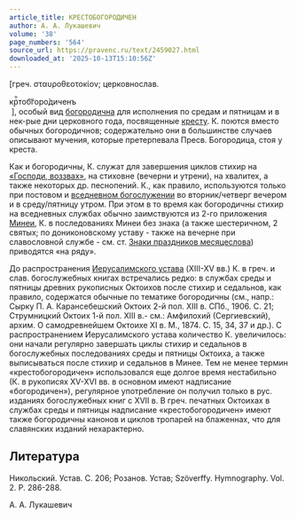 ```yaml
---
article_title: КРЕСТОБОГОРОДИЧЕН
author: А. А. Лукашевич
volume: '38'
page_numbers: '564'
source_url: https://pravenc.ru/text/2459027.html
downloaded_at: '2025-10-13T15:10:56Z'
---
```


[греч. σταυροθεοτοκίον; церковнослав. <div class="cu">крⷭ҇тобг҃оро́диченъ</div> ], особый вид [богородична](https://pravenc.ru/text/БОГОРОДИЧЕН.html) для исполнения по средам и пятницам и в нек-рые дни церковного года, посвященные [кресту](https://pravenc.ru/text/кресту.html). К. поются вместо обычных богородичнов; содержательно они в большинстве случаев описывают мучения, которые претерпевала Пресв. Богородица, стоя у креста.

Как и богородичны, К. служат для завершения циклов стихир на [«Господи, воззвах»](<https://pravenc.ru/text/ Господи  воззвах .html>), на стиховне (вечерни и утрени), на хвалитех, а также некоторых др. песнопений. К., как правило, используются только при постовом и [вседневном богослужении](<https://pravenc.ru/text/вседневном богослужении.html>) во вторник/четверг вечером и в среду/пятницу утром. При этом в то время как богородичны стихир на вседневных службах обычно заимствуются из 2-го приложения [Минеи](https://pravenc.ru/text/Минеи.html), К. в последованиях Минеи без знака (а также шестеричном, 2 святых; по дониконовскому уставу - также на вечерне при славословной службе - см. ст. [Знаки праздников месяцеслова](<https://pravenc.ru/text/Знаки праздников месяцеслова.html>)) приводятся «на ряду».

До распространения [Иерусалимского устава](<https://pravenc.ru/text/Иерусалимский устав.html>) (XIII-XV вв.) К. в греч. и слав. богослужебных книгах встречались редко: в службах среды и пятницы древних рукописных Октоихов после стихир и седальнов, как правило, содержатся обычные по тематике богородичны (см., напр.: Сырку П. А. Карансебешский Октоих 2-й пол. XIII в. СПб., 1906. С. 21; Струмницкий Октоих 1-й пол. XIII в.- см.: Амфилохий (Сергиевский), архим. О самодревнейшем Октоихе XI в. М., 1874. С. 15, 34, 37 и др.). С распространением Иерусалимского устава количество К. увеличилось: они начали регулярно завершать циклы стихир и седальнов в богослужебных последованиях среды и пятницы Октоиха, а также выписываться после стихир и седальнов в Минее. Тем не менее термин «крестобогородичен» использовался еще долгое время нестабильно (К. в рукописях XV-XVI вв. в основном имеют надписание «богородичен»), регулярное употребление он получил только в рус. изданиях богослужебных книг с XVII в. В греч. печатных Октоихах в службах среды и пятницы надписание «крестобогородичен» имеют также богородичны канонов и циклов тропарей на блаженнах, что для славянских изданий нехарактерно.

## Литература

Никольский. Устав. С. 206; Розанов. Устав; Szöverffy. Hymnography. Vol. 2. P. 286-288.

А. А. Лукашевич
